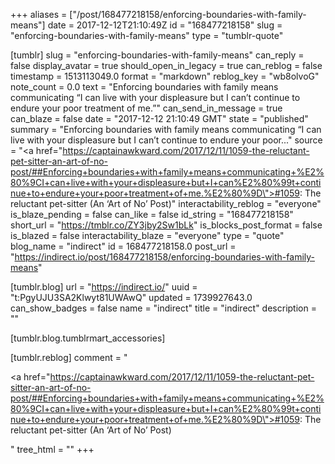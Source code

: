 +++
aliases = ["/post/168477218158/enforcing-boundaries-with-family-means"]
date = 2017-12-12T21:10:49Z
id = "168477218158"
slug = "enforcing-boundaries-with-family-means"
type = "tumblr-quote"

[tumblr]
slug = "enforcing-boundaries-with-family-means"
can_reply = false
display_avatar = true
should_open_in_legacy = true
can_reblog = false
timestamp = 1513113049.0
format = "markdown"
reblog_key = "wb8olvoG"
note_count = 0.0
text = "Enforcing boundaries with family means communicating “I can live with your displeasure but I can’t continue to endure your poor treatment of me.”"
can_send_in_message = true
can_blaze = false
date = "2017-12-12 21:10:49 GMT"
state = "published"
summary = "Enforcing boundaries with family means communicating “I can live with your displeasure but I can’t continue to endure your poor..."
source = "<a href=\"https://captainawkward.com/2017/12/11/1059-the-reluctant-pet-sitter-an-art-of-no-post/##Enforcing+boundaries+with+family+means+communicating+%E2%80%9CI+can+live+with+your+displeasure+but+I+can%E2%80%99t+continue+to+endure+your+poor+treatment+of+me.%E2%80%9D\">#1059: The reluctant pet-sitter (An ‘Art of No’ Post)</a>"
interactability_reblog = "everyone"
is_blaze_pending = false
can_like = false
id_string = "168477218158"
short_url = "https://tmblr.co/ZY3jby2Sw1bLk"
is_blocks_post_format = false
is_blazed = false
interactability_blaze = "everyone"
type = "quote"
blog_name = "indirect"
id = 168477218158.0
post_url = "https://indirect.io/post/168477218158/enforcing-boundaries-with-family-means"

[tumblr.blog]
url = "https://indirect.io/"
uuid = "t:PgyUJU3SA2Klwyt81UWAwQ"
updated = 1739927643.0
can_show_badges = false
name = "indirect"
title = "indirect"
description = ""

[tumblr.blog.tumblrmart_accessories]

[tumblr.reblog]
comment = "<p><a href=\"https://captainawkward.com/2017/12/11/1059-the-reluctant-pet-sitter-an-art-of-no-post/##Enforcing+boundaries+with+family+means+communicating+%E2%80%9CI+can+live+with+your+displeasure+but+I+can%E2%80%99t+continue+to+endure+your+poor+treatment+of+me.%E2%80%9D\">#1059: The reluctant pet-sitter (An ‘Art of No’ Post)</a></p>"
tree_html = ""
+++
